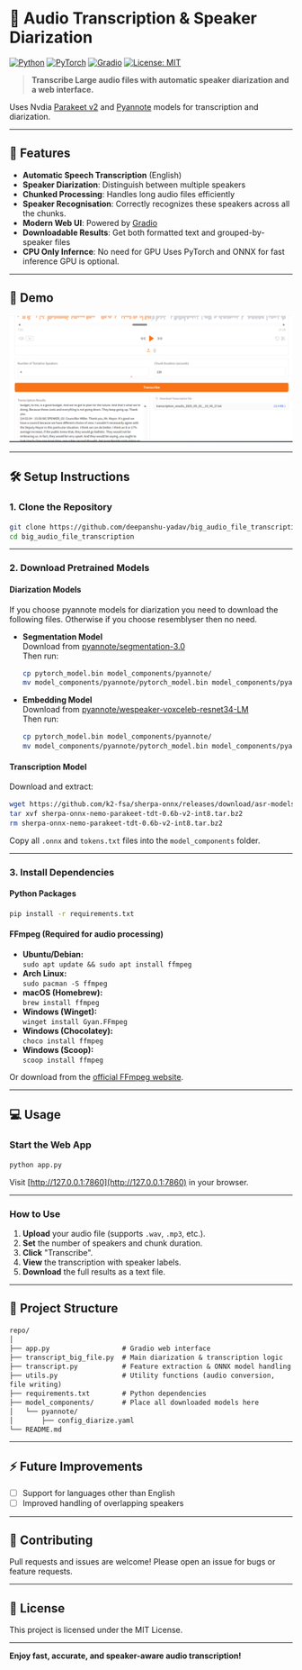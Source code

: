 # 🎤 Audio Transcription & Speaker Diarization

[![Python](https://img.shields.io/badge/Python-3.8%2B-blue?logo=python)](https://www.python.org/)
[![PyTorch](https://img.shields.io/badge/PyTorch-Enabled-EE4C2C?logo=pytorch)](https://pytorch.org/)
[![Gradio](https://img.shields.io/badge/Gradio-UI-FF6F00?logo=gradio)](https://gradio.app/)
[![License: MIT](https://img.shields.io/badge/License-MIT-green.svg)](LICENSE)

> **Transcribe Large audio files with automatic speaker diarization and a  web interface.**

Uses Nvdia [Parakeet v2](https://huggingface.co/nvidia/parakeet-tdt-0.6b-v2) and [Pyannote](https://huggingface.co/pyannote/speaker-diarization-3.1) models for transcription and diarization.

---

## 🚀 Features

- **Automatic Speech Transcription** (English)
- **Speaker Diarization**: Distinguish between multiple speakers
- **Chunked Processing**: Handles long audio files efficiently
- **Speaker Recognisation**: Correctly recognizes these speakers across all the chunks.  
- **Modern Web UI**: Powered by [Gradio](https://gradio.app/)
- **Downloadable Results**: Get both formatted text and grouped-by-speaker files
- **CPU Only Infernce**: No need for GPU Uses PyTorch and ONNX for fast inference GPU is optional.

---

## 📸 Demo

![Screenshot](image.png)

---

## 🛠️ Setup Instructions

### 1. Clone the Repository

```bash
git clone https://github.com/deepanshu-yadav/big_audio_file_transcription.git
cd big_audio_file_transcription
```

---

### 2. Download Pretrained Models

#### **Diarization Models**

If you choose pyannote models for diarization you need to download the following files. Otherwise if you choose resemblyser then no need.

- **Segmentation Model**  
  Download from [pyannote/segmentation-3.0](https://huggingface.co/pyannote/segmentation-3.0/blob/main/pytorch_model.bin)  
  Then run:
  ```bash
  cp pytorch_model.bin model_components/pyannote/
  mv model_components/pyannote/pytorch_model.bin model_components/pyannote/segmentation-3.0.bin
  ```

- **Embedding Model**  
  Download from [pyannote/wespeaker-voxceleb-resnet34-LM](https://huggingface.co/pyannote/wespeaker-voxceleb-resnet34-LM/blob/main/pytorch_model.bin)  
  Then run:
  ```bash
  cp pytorch_model.bin model_components/pyannote/
  mv model_components/pyannote/pytorch_model.bin model_components/pyannote/wespeaker-voxceleb-resnet34-LM.bin
  ```

#### **Transcription Model**

Download and extract:
```bash
wget https://github.com/k2-fsa/sherpa-onnx/releases/download/asr-models/sherpa-onnx-nemo-parakeet-tdt-0.6b-v2-int8.tar.bz2
tar xvf sherpa-onnx-nemo-parakeet-tdt-0.6b-v2-int8.tar.bz2
rm sherpa-onnx-nemo-parakeet-tdt-0.6b-v2-int8.tar.bz2
```
Copy all `.onnx` and `tokens.txt` files into the `model_components` folder.

---

### 3. Install Dependencies

#### **Python Packages**

```bash
pip install -r requirements.txt
```

#### **FFmpeg (Required for audio processing)**

- **Ubuntu/Debian:**  
  `sudo apt update && sudo apt install ffmpeg`
- **Arch Linux:**  
  `sudo pacman -S ffmpeg`
- **macOS (Homebrew):**  
  `brew install ffmpeg`
- **Windows (Winget):**  
  `winget install Gyan.FFmpeg`
- **Windows (Chocolatey):**  
  `choco install ffmpeg`
- **Windows (Scoop):**  
  `scoop install ffmpeg`

Or download from the [official FFmpeg website](https://ffmpeg.org/download.html).

---

## 💻 Usage

### **Start the Web App**

```bash
python app.py
```

Visit [http://127.0.0.1:7860](http://127.0.0.1:7860) in your browser.

---

### **How to Use**

1. **Upload** your audio file (supports `.wav`, `.mp3`, etc.).
2. **Set** the number of speakers and chunk duration.
3. **Click** "Transcribe".
4. **View** the transcription with speaker labels.
5. **Download** the full results as a text file.

---

## 📂 Project Structure

```
repo/
│
├── app.py                  # Gradio web interface
├── transcript_big_file.py  # Main diarization & transcription logic
├── transcript.py           # Feature extraction & ONNX model handling
├── utils.py                # Utility functions (audio conversion, file writing)
├── requirements.txt        # Python dependencies
├── model_components/       # Place all downloaded models here
│   └── pyannote/
│       ├── config_diarize.yaml
└── README.md
```

---

## ⚡ Future Improvements

- [ ] Support for languages other than English
- [ ] Improved handling of overlapping speakers

---

## 🤝 Contributing

Pull requests and issues are welcome! Please open an issue for bugs or feature requests.

---

## 📄 License

This project is licensed under the MIT License.

---

**Enjoy fast, accurate, and speaker-aware audio transcription!**

